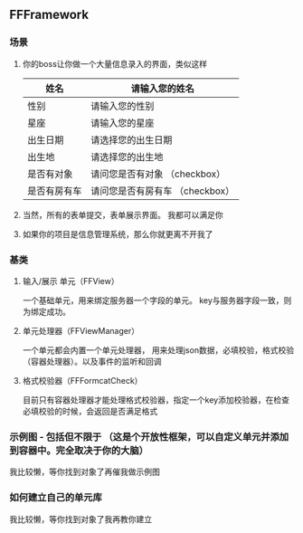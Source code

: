 ## FFFramework

### 场景

1. 你的boss让你做一个大量信息录入的界面，类似这样

   | 姓名         | 请输入您的姓名                  |
   | ------------ | ------------------------------- |
   | 性别         | 请输入您的性别                  |
   | 星座         | 请输入您的星座                  |
   | 出生日期     | 请选择您的出生日期              |
   | 出生地       | 请选择您的出生地                |
   | 是否有对象   | 请问您是否有对象 （checkbox）   |
   | 是否有房有车 | 请问您是否有房有车 （checkbox） |

2. 当然，所有的表单提交，表单展示界面。 我都可以满足你

3. 如果你的项目是信息管理系统，那么你就更离不开我了

### 基类

1. 输入/展示 单元（FFView）

   一个基础单元，用来绑定服务器一个字段的单元。 key与服务器字段一致，则为绑定成功。

2. 单元处理器（FFViewManager）

   一个单元都会内置一个单元处理器， 用来处理json数据，必填校验，格式校验（容器处理器）。以及事件的监听和回调

3. 格式校验器（FFFormcatCheck）

   目前只有容器处理器才能处理格式校验器，指定一个key添加校验器，在检查必填校验的时候，会返回是否满足格式

### 示例图 - 包括但不限于 （这是个开放性框架，可以自定义单元并添加到容器中。完全取决于你的大脑）

我比较懒，等你找到对象了再催我做示例图 

### 如何建立自己的单元库

我比较懒，等你找到对象了我再教你建立

